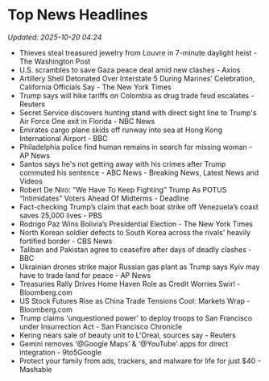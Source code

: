 # Top News Headlines

_Updated: 2025-10-20 04:24_

- Thieves steal treasured jewelry from Louvre in 7-minute daylight heist - The Washington Post
- U.S. scrambles to save Gaza peace deal amid new clashes - Axios
- Artillery Shell Detonated Over Interstate 5 During Marines’ Celebration, California Officials Say - The New York Times
- Trump says will hike tariffs on Colombia as drug trade feud escalates - Reuters
- Secret Service discovers hunting stand with direct sight line to Trump's Air Force One exit in Florida - NBC News
- Emirates cargo plane skids off runway into sea at Hong Kong International Airport - BBC
- Philadelphia police find human remains in search for missing woman - AP News
- Santos says he's not getting away with his crimes after Trump commuted his sentence - ABC News - Breaking News, Latest News and Videos
- Robert De Niro: “We Have To Keep Fighting” Trump As POTUS “Intimidates” Voters Ahead Of Midterms - Deadline
- Fact-checking Trump’s claim that each boat strike off Venezuela’s coast saves 25,000 lives - PBS
- Rodrigo Paz Wins Bolivia’s Presidential Election - The New York Times
- North Korean soldier defects to South Korea across the rivals' heavily fortified border - CBS News
- Taliban and Pakistan agree to ceasefire after days of deadly clashes - BBC
- Ukrainian drones strike major Russian gas plant as Trump says Kyiv may have to trade land for peace - AP News
- Treasuries Rally Drives Home Haven Role as Credit Worries Swirl - Bloomberg.com
- US Stock Futures Rise as China Trade Tensions Cool: Markets Wrap - Bloomberg.com
- Trump claims ‘unquestioned power’ to deploy troops to San Francisco under Insurrection Act - San Francisco Chronicle
- Kering nears sale of beauty unit to L'Oreal, sources say - Reuters
- Gemini removes ‘@Google Maps’ & ‘@YouTube’ apps for direct integration - 9to5Google
- Protect your family from ads, trackers, and malware for life for just $40 - Mashable